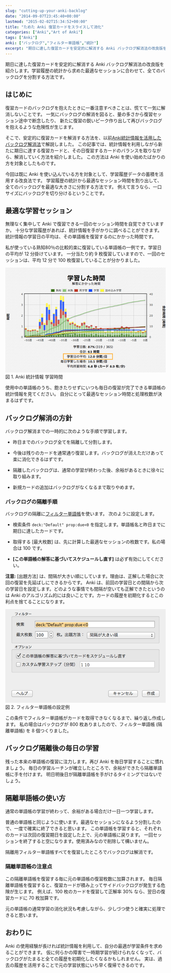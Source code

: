 ```yaml
---
slug: "cutting-up-your-anki-backlog"
date: "2014-09-07T23:45:40+00:00"
lastmod: "2015-02-02T15:34:52+00:00"
title: "ためた Anki 復習カードをスライスして消化"
categories: ["Anki","Art of Anki"]
tags: ["Anki"]
anki: ["バックログ","フィルター単語帳","統計"]
excerpt: "期日に達した復習カードを安定的に解消する Anki バックログ解消法の改良版を紹介します。学習履歴の統計から求めた最適なセッションに合わせて、全てのバックログを分割する方法です。How to resolve your backlog of due cards."
---
```

<section id="preamble">
<p>期日に達した復習カードを安定的に解消する Anki バックログ解消法の改良版を紹介します。学習履歴の統計から求めた最適なセッションに合わせて、全てのバックログを分割する方法です。</p>
</section>
<section id="はじめに">
  <div class="page-header">
    <h2>はじめに</h2>
  </div>
<p>復習カードのバックログを抱えたときに一番注意すべきことは、慌てて一気に解消しないことです。
一気にバックログの解消を図ると、量の多さから復習セッション途中で断念したり、
新たに復習の鋭いピーク作り出して再びバックログを抱えるような危険性が生じます。</p>
<p>そこで、安定的に復習カードを解消する方法を、以前<a href="/reduce-anki-backlog-with-stats/">Anki統計情報を活用したバックログ解消法</a>で解説しました。
この記事では、統計情報を利用しながら新たに期日に達する復習カードと、その日復習するカードのバランスを取りながら、解消していく方法を紹介しました。
この方法は Anki を使い始めたばかりの方を対象としたものです。</p>
<p>今回は既に Anki を使い込んでいる方を対象として、学習履歴データの蓄積を活用する改良法です。
学習履歴の統計から最適なセッション時間を割り出して、全てのバックログを最適な大きさに分割する方法です。
例えて言うなら、一口サイズにバックログを切り分けるということです。</p>
</section>
<section id="最適な学習セッション">
  <div class="page-header">
    <h2>最適な学習セッション</h2>
  </div>
<p>無理なく集中して Anki で復習できる一回のセッション時間を自覚できていますか。
十分な学習履歴があれば、統計情報を手がかりに調べることができます。
統計情報の学習日の平均は、その単語帳を復習するのにかかった時間です。</p>
<p>私が使っている熟知80％の比較的楽に復習している単語帳の一例です。学習日の平均が 12 分掛けています。
一分当たり約 9 枚復習していますので、一回のセッションは、平均 12 分で 100 枚復習していることが分かりました。</p>
<div class="imageblock">
<div class="content">
<img src="/images/sustainable-decks-stats.png" alt="Anki 統計情報 学習時間">
</div>
<div class="title">図 1. Anki 統計情報 学習時間</div>
</div>
<p>使用中の単語帳のうち、飽きたりせずにいつも毎日の復習が完了できる単語帳の統計情報を見てください。
自分にとって最適なセッション時間と処理枚数が決まるはずです。</p>
</section>
<section id="バックログ解消の方針">
  <div class="page-header">
    <h2>バックログ解消の方針</h2>
  </div>
<p>バックログ解消までの一時的に次のような手順で学習します。</p>
<div class="ulist"><ul>
<li>
<p>
昨日までのバックログ全てを隔離して分割します。
</p>
</li>
<li>
<p>
今後は残りのカードを通常通り復習します。バックログが消えただけあって楽に消化できるはずです。
</p>
</li>
<li>
<p>
隔離したバックログは、通常の学習が終わった後、余裕があるときに徐々に取り組みます。
</p>
</li>
<li>
<p>
新規カードの追加はバックログがなくなるまで取りやめます。
</p>
</li>
</ul></div>
<h3 id="バックログの隔離手順">バックログの隔離手順</h3>
<p>バックログの隔離に<a href="/how-to-customize-learning/">フィルター単語帳</a>を使います。
次のように設定します。</p>
<div class="ulist"><ul>
<li>
<p>
検索条件 <code>deck:"Default" prop:due&lt;0</code> を指定します。単語帳名と昨日までに期日に達したカードです。
</p>
</li>
<li>
<p>
取得する [最大枚数] は、先に計算した最適なセッションの枚数です。私の場合は 100 です。
</p>
</li>
<li>
<p>
<strong>[この単語帳の解答に基づいてスケジュールし直す]</strong> は必ず有効にしてください。
</p>
</li>
</ul></div>
<p><strong>注意:</strong> [出題方法] は、間隔が大きい順にしています。理由は、正解した場合に次回の復習を先延ばしにできるからです。
Anki は、前回の学習日との間隔から次の学習日を設定します。どのような事情でも間隔が空いても正解できたというのは Anki のアルゴリズム的には良いことです。カードの履歴を初期化するとこの利点を捨てることになります。</p>
<div class="imageblock">
<div class="content">
<img src="/images/cutting-up-backlog-filterdeck.png" alt="フィルター単語帳の設定例">
</div>
<div class="title">図 2. フィルター単語帳の設定例</div>
</div>
<p>この条件でフィルター単語帳がカードを取得できなくなるまで、繰り返し作成します。
私の場合はバックログが 800 枚ありましたので、フィルター単語帳 (隔離単語帳) を 8 個つくりました。</p>
</section>
<section id="バックログ隔離後の毎日の学習">
  <div class="page-header">
    <h2>バックログ隔離後の毎日の学習</h2>
  </div>
<p>残った本来の単語帳の復習に注力します。再び Anki を毎日学習することに慣れましょう。
毎日の学習ルーチンが確立したところで、余裕ができたら隔離単語帳に手を付けます。
明日明後日が隔離単語帳を手がけるタイミングではないでしょう。</p>
</section>
<section id="隔離単語帳の使い方">
  <div class="page-header">
    <h2>隔離単語帳の使い方</h2>
  </div>
<p>通常の単語帳の学習が終わって、余裕がある場合だけ一日一つ学習します。</p>
<p>普通の単語帳と同じように使います。最適なセッションになるよう分割したので、一度で確実に終了できると思います。
この単語帳を学習すると、それぞれのカードは次回の復習期日を設定した上で、元の単語帳に戻ります。
一回セッションを終了すると空になります。使用済みなので削除して構いません。</p>
<p>隔離用フィルター単語帳すべてを復習したところでバックログは解消です。</p>
<h3 id="隔離単語帳の注意点">隔離単語帳の注意点</h3>
<p>この隔離単語帳を復習する毎に元の単語帳の復習枚数に加算されます。
毎日隔離単語帳を復習すると、復習カードが積み上ってサイドバックログが発生する危険が生じます。
例えば、100 枚のカードを復習して正解率 30% なら、翌日の復習カードに 70 枚加算です。</p>
<p>元の単語帳の通常学習の消化状況も考慮しながら、少しづつ使うと確実に処理できると思います。</p>
</section>
<section id="おわりに">
  <div class="page-header">
    <h2>おわりに</h2>
  </div>
<p>Anki の使用経験が長ければ統計情報を利用して、自分の最適が学習条件を求めることができます。
仮に何らかの障害で一時期学習が続けられなくなって、バックログがたまると全ての履歴を初期化したくなるかもしれません。
実は、過去の履歴を活用することで元の学習状態にいち早く復帰できるのです。</p>
</section>
